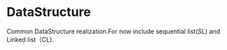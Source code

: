 # DataStructure
Common DataStructure realization.For now include sequential list(SL) and Linked list（CL).
